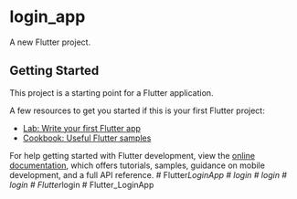 # login_app

A new Flutter project.

## Getting Started

This project is a starting point for a Flutter application.

A few resources to get you started if this is your first Flutter project:

- [Lab: Write your first Flutter app](https://docs.flutter.dev/get-started/codelab)
- [Cookbook: Useful Flutter samples](https://docs.flutter.dev/cookbook)

For help getting started with Flutter development, view the
[online documentation](https://docs.flutter.dev/), which offers tutorials,
samples, guidance on mobile development, and a full API reference.
#   F l u t t e r _ L o g i n A p p  
 #   l o g i n  
 #   l o g i n  
 #   l o g i n  
 #   F l u t t e r _ l o g i n  
 #   F l u t t e r _ L o g i n A p p  
 